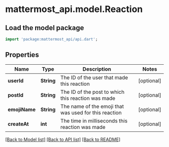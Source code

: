 # mattermost_api.model.Reaction

## Load the model package
```dart
import 'package:mattermost_api/api.dart';
```

## Properties
Name | Type | Description | Notes
------------ | ------------- | ------------- | -------------
**userId** | **String** | The ID of the user that made this reaction | [optional] 
**postId** | **String** | The ID of the post to which this reaction was made | [optional] 
**emojiName** | **String** | The name of the emoji that was used for this reaction | [optional] 
**createAt** | **int** | The time in milliseconds this reaction was made | [optional] 

[[Back to Model list]](../README.md#documentation-for-models) [[Back to API list]](../README.md#documentation-for-api-endpoints) [[Back to README]](../README.md)


